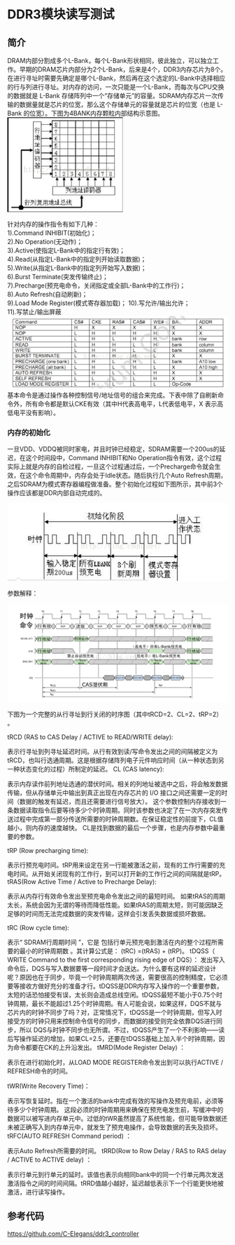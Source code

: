 DDR3模块读写测试
====================

简介
--------------------

DRAM内部分割成多个L-Bank，每个L-Bank形状相同，彼此独立，可以独立工作。早期的DRAM芯片内部分为2个L-Bank，后来是4个，DDR3内存芯片为8个。在进行寻址时需要先确定是哪个L-Bank，然后再在这个选定的L-Bank中选择相应的行与列进行寻址。对内存的访问，一次只能是一个L-Bank，而每次与CPU交换的数据就是 L-Bank 存储阵列中一个“存储单元”的容量。SDRAM内存芯片一次传输的数据量就是芯片的位宽，那么这个存储单元的容量就是芯片的位宽（也是 L-Bank 的位宽）。下图为4BANK内存颗粒内部结构示意图。
![](1.png)

针对内存的操作指令有如下几种：        
1).Command INHIBIT(初始化)；  
2).No Operation(无动作)；         
3).Active(使指定L-Bank中的指定行有效)；        
4).Read(从指定L-Bank中的指定列开始读取数据)；        
5).Write(从指定L-Bank中的指定列开始写入数据)；       
6).Burst Terminate(突发传输终止)；         
7).Precharge(预充电命令，关闭指定或全部L-Bank中的工作行)；        
8).Auto Refresh(自动刷新)；         
9).Load Mode Register(模式寄存器加载)；
10).写允许/输出允许；         
11).写禁止/输出屏蔽
![](2.png)
基本命令是通过操作各种控制信号/地址信号的组合来完成。下表中除了自刷新命令外，所有命令都是默认CKE有效（其中H代表高电平，L代表低电平，X 表示高低电平没有影响）。

### 内存的初始化     

 一旦VDD、VDDQ被同时家电，并且时钟已经稳定，SDRAM需要一个200us的延迟，在这个时间段中，Command INHIBIT和No Operation指令有效，这个过程实际上就是内存的自检过程，一旦这个过程通过后，一个Precharge命令就会生效，在这个命令周期中，内存会处于Idle状态。随后执行几个Auto Refresh周期，之后SDRAM为模式寄存器编程做准备。整个初始化过程如下图所示，其中前3个操作应该都是DDR内部自动完成的。

![](3.png)

参数解释：

![](4.png)

下图为一个完整的从行寻址到行关闭的时序图（其中tRCD=2、CL=2、tRP=2） 。

tRCD (RAS to CAS Delay / ACTIVE to READ/WRITE delay):

表示行寻址到列寻址延迟时间。从行有效到读/写命令发出之间的间隔被定义为tRCD，也叫行选通周期。这是根据存储阵列电子元件响应时间（从一种状态到另一种状态变化的过程）所制定的延迟。
CL (CAS latency):

表示内存读作前列地址选通的潜伏时间。相关的列地址被选中之后，将会触发数据传输，但从存储单元中输出到真正出现在内存芯片的 I/O 接口之间还需要一定的时间（数据的触发有延迟，而且还需要进行信号放大）。  这个参数控制内存接收到一条数据读取指令后要等待多少个时钟周期。同时该参数也决定了在一次内存突发传送过程中完成第一部分传送所需要的时钟周期数。在保证稳定性的前提下，CL值越小，则内存的速度越快。  CL是找到数据的最后一个步骤，也是内存参数中最重要的参数。

tRP (Row precharging time):

表示行预充电时间。tRP用来设定在另一行能被激活之前，现有的工作行需要的充电时间。从开始关闭现有的工作行，到可以打开新的工作行之间的间隔就是tRP。
tRAS(Row Active Time / Active to Precharge Delay):

 表示从内存行有效命令发出至预充电命令发出之间的最短时间。  如果tRAS的周期太长，系统会因为无谓的等待而降低性能。如果tRAS的周期太短，则可能因缺乏足够的时间而无法完成数据的突发传输，这样会引发丢失数据或损坏数据。

tRC (Row cycle time):

表示“ SDRAM行周期时间 ”，它是 包括行单元预充电到激活在内的整个过程所需要的最小的时钟周期数 。其计算公式是： (tRC) =(tRAS) + (tRP)。
tDQSS（ WRITE Command to the first corresponding rising edge of DQS）：
发出写入命令后，DQS与写入数据要等一段时间才会送达。为什么要有这样的延迟设计呢？原因也在于同步，毕竟一个时钟周期两次传送，需要很高的控制精度，它必须要等接收方做好充分的准备才行。tDQSS是DDR内存写入操作的一个重要参数，太短的话恐怕接受有误，太长则会造成总线空闲。tDQSS最短不能小于0.75个时钟周期，最长不能超过1.25个时钟周期。有人可能会说，如果这样，DQS不就与芯片内的时钟不同步了吗？对，正常情况下，tDQSS是一个时钟周期，但写入时接受方的时钟只用来控制命令信号的同步，而数据的接受则完全依靠DQS进行同步，所以 DQS与时钟不同步也无所谓。不过，tDQSS产生了一个不利影响——读后写操作延迟的增加，如果CL=2.5，还要在tDQSS基础上加入半个时钟周期，因为命令都要在CK的上升沿发出。
tMRD(Mode Register Delay) ：

 表示在进行初始化时，从LOAD MODE REGISTER命令发出到可以执行ACTIVE / REFRESH命令的时间。

tWR(Write Recovery Time)：

 表示写恢复延时。指在一个激活的bank中完成有效的写操作及预充电前，必须等待多少个时钟周期。  这段必须的时钟周期用来确保在预充电发生前，写缓冲中的数据可以被写进内存单元中。过低的tWR虽然提高了系统性能，但可能导致数据还未被正确写入到内存单元中，就发生了预充电操作，会导致数据的丢失及损坏。
tRFC(AUTO REFRESH Command period) ：

 表示Auto Refresh所需要的时间。
tRRD(Row to Row Delay / RAS to RAS delay / ACTIVE to ACTIVE delay) ：

表示行单元到行单元的延时。该值也表示向相同bank中的同一个行单元两次发送激活指令之间的时间间隔。tRRD值越小越好，延迟越低表示下一个行能更快地被激活，进行读写操作。

参考代码
--------------------
https://github.com/C-Elegans/ddr3_controller